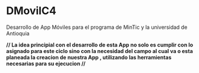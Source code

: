 # DMovilC4
Desarrollo de App Móviles para el programa de MinTic y la universidad de Antioquia

**// La idea principial con el desarrollo de esta App no solo es cumplir con lo asignado para este ciclo sino con la necesidad del campo al cual va o esta planeada la creacion de nuestra App , utilizando las herramientas necesarias para su ejecucion //**
